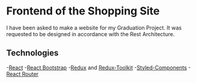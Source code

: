 # Frontend of the Shopping Site
I have been asked to make a website for my Graduation Project. It was requested to be designed in accordance with the Rest Architecture.

## Technologies
-[React](https://reactjs.org/)
-[React Bootstrap](https://react-bootstrap.github.io/)
-[Redux](https://redux.js.org/) and [Redux-Toolkit](https://redux-toolkit.js.org/rtk-query/overview)
-[Styled-Components](https://styled-components.com/)
-[React Router](https://reactrouter.com/en/main)






